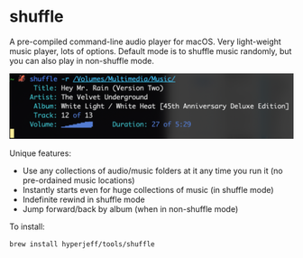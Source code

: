 # shuffle

A pre-compiled command-line audio player for macOS.
Very light-weight music player, lots of options.
Default mode is to shuffle music randomly,
but you can also play in non-shuffle mode.

![User Features](https://github.com/hyperjeff/shuffle/blob/master/screen1.png)

Unique features:
* Use any collections of audio/music folders at it any time you run it (no pre-ordained music locations)
* Instantly starts even for huge collections of music (in shuffle mode)
* Indefinite rewind in shuffle mode
* Jump forward/back by album (when in non-shuffle mode)

To install:
```
brew install hyperjeff/tools/shuffle
```
